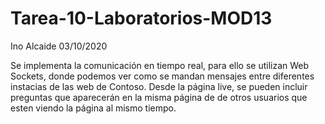 # Tarea-10-Laboratorios-MOD13

Ino Alcaide
03/10/2020

Se implementa la comunicación en tiempo real, para ello se utilizan Web Sockets, 
donde podemos ver como se mandan mensajes entre diferentes instacias de las web de Contoso. 
Desde la página live, se pueden incluir preguntas que aparecerán en la misma página de 
de otros usuarios que esten viendo la página al mismo tiempo.
